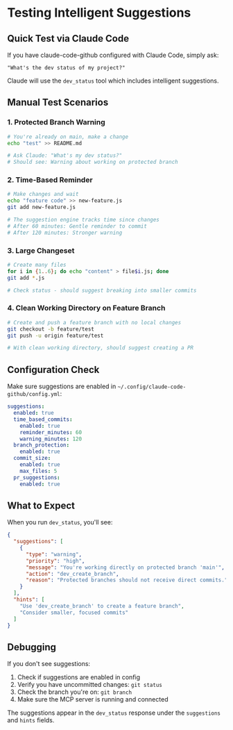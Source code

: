 # Testing Intelligent Suggestions

## Quick Test via Claude Code

If you have claude-code-github configured with Claude Code, simply ask:

```
"What's the dev status of my project?"
```

Claude will use the `dev_status` tool which includes intelligent suggestions.

## Manual Test Scenarios

### 1. Protected Branch Warning

```bash
# You're already on main, make a change
echo "test" >> README.md

# Ask Claude: "What's my dev status?"
# Should see: Warning about working on protected branch
```

### 2. Time-Based Reminder

```bash
# Make changes and wait
echo "feature code" >> new-feature.js
git add new-feature.js

# The suggestion engine tracks time since changes
# After 60 minutes: Gentle reminder to commit
# After 120 minutes: Stronger warning
```

### 3. Large Changeset

```bash
# Create many files
for i in {1..6}; do echo "content" > file$i.js; done
git add *.js

# Check status - should suggest breaking into smaller commits
```

### 4. Clean Working Directory on Feature Branch

```bash
# Create and push a feature branch with no local changes
git checkout -b feature/test
git push -u origin feature/test

# With clean working directory, should suggest creating a PR
```

## Configuration Check

Make sure suggestions are enabled in `~/.config/claude-code-github/config.yml`:

```yaml
suggestions:
  enabled: true
  time_based_commits:
    enabled: true
    reminder_minutes: 60
    warning_minutes: 120
  branch_protection:
    enabled: true
  commit_size:
    enabled: true
    max_files: 5
  pr_suggestions:
    enabled: true
```

## What to Expect

When you run `dev_status`, you'll see:

```json
{
  "suggestions": [
    {
      "type": "warning",
      "priority": "high",
      "message": "You're working directly on protected branch 'main'",
      "action": "dev_create_branch",
      "reason": "Protected branches should not receive direct commits."
    }
  ],
  "hints": [
    "Use 'dev_create_branch' to create a feature branch",
    "Consider smaller, focused commits"
  ]
}
```

## Debugging

If you don't see suggestions:

1. Check if suggestions are enabled in config
2. Verify you have uncommitted changes: `git status`
3. Check the branch you're on: `git branch`
4. Make sure the MCP server is running and connected

The suggestions appear in the `dev_status` response under the `suggestions` and `hints` fields.